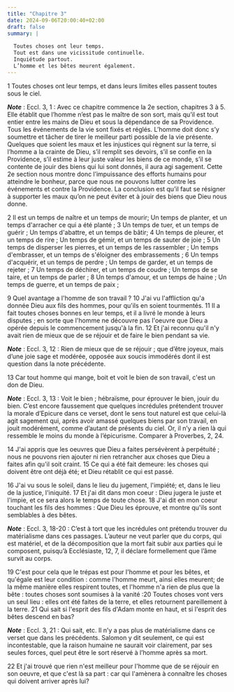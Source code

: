 ```yaml
---
title: "Chapitre 3"
date: 2024-09-06T20:00:40+02:00
draft: false
summary: |
  
  Toutes choses ont leur temps.
  Tout est dans une vicissitude continuelle.
  Inquiétude partout.
  L’homme et les bêtes meurent également.
---
```



1 Toutes choses ont leur temps, et dans leurs limites elles passent toutes sous le ciel.

***Note*** :  Eccl. 3, 1 : Avec ce chapitre commence la 2e section, chapitres 3 à 5. Elle établit que l’homme n’est pas le maître de son sort, mais qu’il est tout entier entre les mains de Dieu et sous la dépendance de sa Providence. Tous les événements de la vie sont fixés et réglés. L’homme doit donc s’y soumettre et tâcher de tirer le meilleur parti possible de la vie présente. Quelques que soient les maux et les injustices qui règnent sur la terre, si l’homme a la crainte de Dieu, s’il remplit ses devoirs, s’il se confie en la Providence, s’il estime à leur juste valeur les biens de ce monde, s’il se contente de jouir des biens qui lui sont donnés, il aura agi sagement. Cette 2e section nous montre donc l’impuissance des efforts humains pour atteindre le bonheur, parce que nous ne pouvons lutter contre les événements et contre la Providence. La conclusion est qu’il faut se résigner à supporter les maux qu’on ne peut éviter et à jouir des biens que Dieu nous donne.

2 Il est un temps de naître et un temps de mourir;
Un temps de planter, et un temps d'arracher ce qui a été planté ; 3 Un temps de tuer, et un temps de guérir ;
Un temps d'abattre, et un temps de bâtir; 4 Un temps de pleurer, et un temps de rire ;
Un temps de gémir, et un temps de sauter de joie ; 5 Un temps de disperser les pierres, et un temps de les rassembler ;
Un temps d'embrasser, et un temps de s'éloigner des embrassements ; 6 Un temps d'acquérir, et un temps de perdre ;
Un temps de garder, et un temps de rejeter ; 7 Un temps de déchirer, et un temps de coudre ;
Un temps de se taire, et un temps de parler ; 8 Un temps d'amour, et un temps de haine ;
Un temps de guerre, et un temps de paix ;


9 Quel avantage a l'homme de son travail ? 10 J'ai vu l'affliction qu'a donnée Dieu aux fils des hommes, pour qu'ils en soient tourmentés. 11 Il a fait toutes choses bonnes en leur temps, et il a livré le monde à leurs disputes ; en sorte que l'homme ne découvre pas l'oeuvre que Dieu a opérée depuis le commencement jusqu'à la fin. 12 Et j'ai reconnu qu'il n'y avait rien de mieux que de se réjouir et de faire le bien pendant sa vie.

***Note*** :  Eccl. 3, 12 : Rien de mieux que de se réjouir ; que d’être joyeux, mais d’une joie sage et modérée, opposée aux soucis immodérés dont il est question dans la note précédente.

13 Car tout homme qui mange, boit et voit le bien de son travail, c'est un don de Dieu.

***Note*** :  Eccl. 3, 13 : Voit le bien ; hébraïsme, pour éprouver le bien, jouir du bien. C’est encore faussement que quelques incrédules prétendent trouver la morale d’Epicure dans ce verset, dont le sens tout naturel est que celui-là agit sagement qui, après avoir amassé quelques biens par son travail, en jouit modérément, comme d’autant de présents du ciel. Or, il n’y a rien là qui ressemble le moins du monde à l’épicurisme. Comparer à Proverbes, 2, 24.

14 J'ai appris que les oeuvres que Dieu a faites persévèrent à perpétuité ; nous ne pouvons rien ajouter ni rien retrancher aux choses que Dieu a faites afin qu'il soit craint. 15 Ce qui a été fait demeure: les choses qui doivent être ont déjà été; et Dieu rétablit ce qui est passé.


16 J'ai vu sous le soleil, dans le lieu du jugement, l'impiété; et, dans le lieu de la justice, l'iniquité. 17 Et j'ai dit dans mon coeur : Dieu jugera le juste et l'impie, et ce sera alors le temps de toute chose. 18 J'ai dit en mon coeur touchant les fils des hommes : Que Dieu les éprouve, et montre qu'ils sont semblables à des bêtes.

***Note*** :  Eccl. 3, 18-20 : C’est à tort que les incrédules ont prétendu trouver du matérialisme dans ces passages. L’auteur ne veut parler que du corps, qui est matériel, et de la décomposition que la mort fait subir aux parties qui le composent, puisqu’à Ecclésiaste, 12, 7, il déclare formellement que l’âme survit au corps.


19 C'est pour cela que le trépas est pour l'homme et pour les bêtes, et qu'égale est leur condition : comme l'homme meurt, ainsi elles meurent; de la même manière elles respirent toutes, et l'homme n'a rien de plus que la bête : toutes choses sont soumises à la vanité :20 Toutes choses vont vers un seul lieu : elles ont été faites de la terre, et elles retournent pareillement à la terre. 21 Qui sait si l'esprit des fils d'Adam monte en haut, et si l'esprit des bêtes descend en bas?

***Note*** :  Eccl. 3, 21 : Qui sait, etc. Il n’y a pas plus de matérialisme dans ce verset que dans les précédents. Salomon y dit seulement, ce qui est incontestable, que la raison humaine ne saurait voir clairement, par ses seules forces, quel peut être le sort réservé à l’homme après sa mort.


22 Et j'ai trouvé que rien n'est meilleur pour l'homme que de se réjouir en son oeuvre, et que c'est là sa part : car qui l'amènera à connaître les choses qui doivent arriver après lui?


